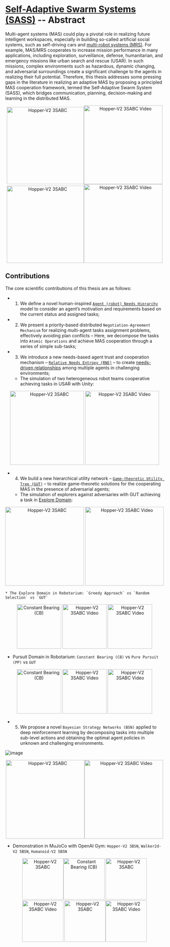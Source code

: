 # [Self-Adaptive Swarm Systems (SASS)](https://www.ijcai.org/proceedings/2021/722) -- Abstract

Multi-agent systems (MAS) could play a pivotal role in realizing future intelligent workspaces, especially in building so-called artificial social systems, such as self-driving cars and [multi-robot systems (MRS)](https://ieeexplore.ieee.org/abstract/document/8901075). For example, MAS/MRS cooperates to increase mission performance in many applications, including exploration, surveillance, defense, humanitarian, and emergency missions like urban search and rescue (USAR). In such missions, complex environments such as hazardous, dynamic changing, and adversarial surroundings create a significant challenge to the agents in realizing their full potential. Therefore, this thesis addresses some pressing gaps in the literature in realizing an adaptive MAS by proposing a principled MAS cooperation framework, termed the Self-Adaptive Swarm System (SASS), which bridges communication, planning, decision-making and learning in the distributed MAS.

<div align = center>
<img src="https://github.com/RickYang2016/Qin-Yang-PhD-Dissertation-SASS/blob/main/figures/sass.png" height="245" alt="Hopper-V2 3SABC"><img src="https://github.com/RickYang2016/Qin-Yang-PhD-Dissertation-SASS/blob/main/figures/sass.gif" height="250" alt="Hopper-V2 3SABC Video"/>
</div>

<div align = center>
<img src="https://github.com/RickYang2016/Qin-Yang-PhD-Dissertation-SASS/blob/main/figures/sass-framework.png" height="245" alt="Hopper-V2 3SABC"><img src="https://github.com/RickYang2016/Qin-Yang-PhD-Dissertation-SASS/blob/main/figures/gut.gif" height="250" alt="Hopper-V2 3SABC Video"/>
</div>

## Contributions

The core scientific contributions of this thesis are as follows: 
* 1) We define a novel human-inspired [`Agent (robot) Needs Hierarchy`](https://ieeexplore.ieee.org/abstract/document/9283249) model to consider an agent’s motivation and requirements based on the current status and assigned tasks; 
* 2) We present a priority-based distributed `Negotiation-Agreement Mechanism` for realizing multi-agent tasks assignment problems, effectively avoiding plan conflicts – Here, we decompose the tasks into `Atomic Operations` and achieve MAS cooperation through a series of simple sub-tasks; 
* 3) We introduce a new needs-based agent trust and cooperation mechanism – [`Relative Needs Entropy (RNE)`](https://ieeexplore.ieee.org/abstract/document/9659187) – to create [needs-driven relationships](https://ieeexplore.ieee.org/abstract/document/9292570) among multiple agents in challenging environments; 

  - The simulation of two heterogeneous robot teams cooperative achieving tasks in USAR with Unity:
<div align = center>
<img src="https://github.com/RickYang2016/PhD-Dissertation-SASS/blob/main/figures/rne.png" height="235" alt="Hopper-V2 3SABC">   <img src="https://github.com/RickYang2016/PhD-Dissertation-SASS/blob/main/figures/rne.gif" height="235" alt="Hopper-V2 3SABC Video"/>
</div>

* 4) We build a new hierarchical utility network – [`Game-theoretic Utility Tree (GUT)`](https://arxiv.org/abs/2004.10950) – to realize game-theoretic solutions for the cooperating MAS in the presence of adversarial agents; 

    * The simulation of explorers against adversaries with GUT achieving a task in [Explore Domain](https://arxiv.org/abs/2004.10950):
<div align = center>
<img src="https://github.com/RickYang2016/PhD-Dissertation-SASS/blob/main/figures/gut.jpg" height="250" alt="Hopper-V2 3SABC">   <img src="https://github.com/RickYang2016/PhD-Dissertation-SASS/blob/main/figures/gut_s.gif" height="250" alt="Hopper-V2 3SABC Video"/>
</div>

    * The Explore Domain in Robotarium: `Greedy Approach` vs `Random Selection` vs `GUT`
<div align = center>
<img src="https://github.com/RickYang2016/PhD-Dissertation-SASS/blob/main/figures/greedy.gif" height="141" title="Constant Bearing (CB)">   <img src="https://github.com/RickYang2016/PhD-Dissertation-SASS/blob/main/figures/random.gif" height="141" alt="Hopper-V2 3SABC Video">      <img src="https://github.com/RickYang2016/PhD-Dissertation-SASS/blob/main/figures/gut_explore.gif" height="141" alt="Hopper-V2 3SABC Video"/>
</div>

  * Pursuit Domain in Robotarium: `Constant Bearing (CB)` vs `Pure Pursuit (PP)` vs `GUT`
<div align = center>
<img src="https://github.com/RickYang2016/PhD-Dissertation-SASS/blob/main/figures/cb.gif" height="141" title="Constant Bearing (CB)">   <img src="https://github.com/RickYang2016/PhD-Dissertation-SASS/blob/main/figures/pp.gif" height="141" alt="Hopper-V2 3SABC Video">      <img src="https://github.com/RickYang2016/PhD-Dissertation-SASS/blob/main/figures/gut_pursuit.gif" height="141" alt="Hopper-V2 3SABC Video"/>
</div>

* 5) We propose a novel `Bayesian Strategy Networks (BSN)` applied to deep reinforcement learning by decomposing tasks into multiple sub-level actions and obtaining the optimal agent policies in unknown and challenging environments.

![image](https://github.com/RickYang2016/PhD-Dissertation-SASS/blob/main/figures/policy_network.png)

<div align = center>
<img src="https://github.com/RickYang2016/PhD-Dissertation-SASS/blob/main/figures/walker2d.png" height="250" alt="Hopper-V2 3SABC"><img src="https://github.com/RickYang2016/PhD-Dissertation-SASS/blob/main/figures/biped_robot.gif" height="250" alt="Hopper-V2 3SABC Video"/>
</div>

  * Demonstration in MuJoCo with OpenAI Gym: `Hopper-V2 3BSN`, `Walker2d-V2 5BSN`, `Humanoid-V2 5BSN`
<div align = center>
<img src="https://github.com/RickYang2016/PhD-Dissertation-SASS/blob/main/figures/hopper-v2_3bsac.png" height="131" alt="Hopper-V2 3SABC"><img src="https://github.com/RickYang2016/PhD-Dissertation-SASS/blob/main/figures/hopper-v2_3bsac.gif" height="131" title="Constant Bearing (CB)">   <img src="https://github.com/RickYang2016/PhD-Dissertation-SASS/blob/main/figures/walker2d_v2_5bsac.png" height="131" alt="Hopper-V2 3SABC"><img src="https://github.com/RickYang2016/PhD-Dissertation-SASS/blob/main/figures/walker2d-v2_5bsac.gif" height="131" alt="Hopper-V2 3SABC Video">   <img src="https://github.com/RickYang2016/PhD-Dissertation-SASS/blob/main/figures/humanoid-v2_5bsac.png" height="131" alt="Hopper-V2 3SABC"><img src="https://github.com/RickYang2016/PhD-Dissertation-SASS/blob/main/figures/humanoid-v2_3bsac.gif" height="131" alt="Hopper-V2 3SABC Video"/>
</div>
